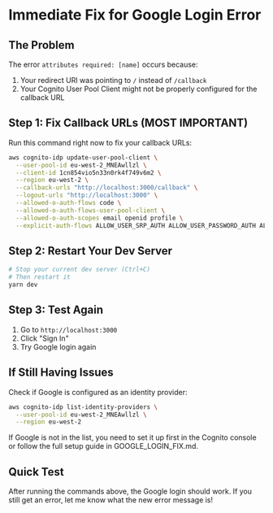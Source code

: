 # Immediate Fix for Google Login Error

## The Problem
The error `attributes required: [name]` occurs because:
1. Your redirect URI was pointing to `/` instead of `/callback` 
2. Your Cognito User Pool Client might not be properly configured for the callback URL

## Step 1: Fix Callback URLs (MOST IMPORTANT)

Run this command right now to fix your callback URLs:

```bash
aws cognito-idp update-user-pool-client \
  --user-pool-id eu-west-2_MNEAwllzl \
  --client-id 1cn854vio5n33n0rk4f749v6m2 \
  --region eu-west-2 \
  --callback-urls "http://localhost:3000/callback" \
  --logout-urls "http://localhost:3000" \
  --allowed-o-auth-flows code \
  --allowed-o-auth-flows-user-pool-client \
  --allowed-o-auth-scopes email openid profile \
  --explicit-auth-flows ALLOW_USER_SRP_AUTH ALLOW_USER_PASSWORD_AUTH ALLOW_REFRESH_TOKEN_AUTH
```

## Step 2: Restart Your Dev Server

```bash
# Stop your current dev server (Ctrl+C)
# Then restart it
yarn dev
```

## Step 3: Test Again

1. Go to `http://localhost:3000`
2. Click "Sign In"
3. Try Google login again

## If Still Having Issues

Check if Google is configured as an identity provider:

```bash
aws cognito-idp list-identity-providers \
  --user-pool-id eu-west-2_MNEAwllzl \
  --region eu-west-2
```

If Google is not in the list, you need to set it up first in the Cognito console or follow the full setup guide in GOOGLE_LOGIN_FIX.md.

## Quick Test
After running the commands above, the Google login should work. If you still get an error, let me know what the new error message is!